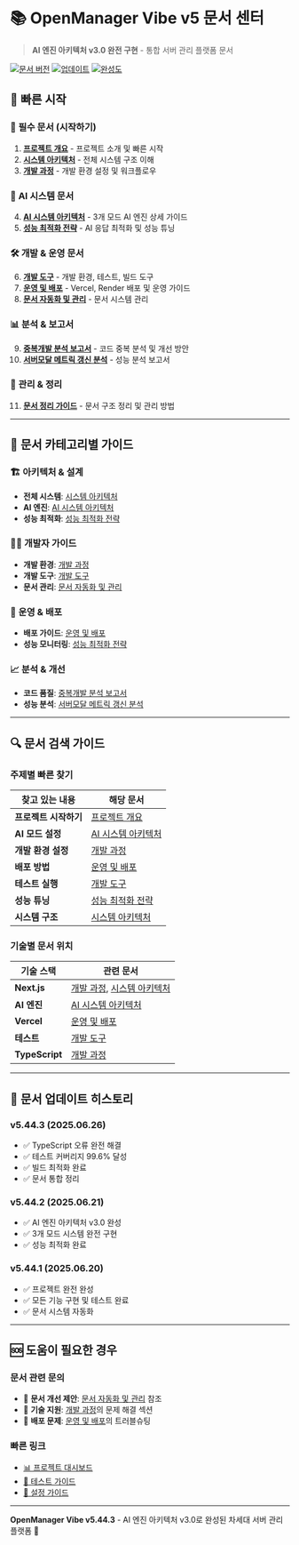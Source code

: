 # 📚 OpenManager Vibe v5 문서 센터

> **AI 엔진 아키텍처 v3.0 완전 구현** - 통합 서버 관리 플랫폼 문서

[![문서 버전](https://img.shields.io/badge/문서-v5.44.3-blue)](./프로젝트%20개요.md)
[![업데이트](https://img.shields.io/badge/업데이트-2025.06.26-green)](./CHANGELOG.md)
[![완성도](https://img.shields.io/badge/완성도-100%25-brightgreen)](./시스템%20아키텍처.md)

## 🚀 **빠른 시작**

### 📖 **필수 문서 (시작하기)**

1. [**프로젝트 개요**](./프로젝트%20개요.md) - 프로젝트 소개 및 빠른 시작
2. [**시스템 아키텍처**](./시스템%20아키텍처.md) - 전체 시스템 구조 이해
3. [**개발 과정**](./개발%20과정.md) - 개발 환경 설정 및 워크플로우

### 🤖 **AI 시스템 문서**

4. [**AI 시스템 아키텍처**](./AI%20시스템%20아키텍처.md) - 3개 모드 AI 엔진 상세 가이드
5. [**성능 최적화 전략**](./성능-최적화-전략.md) - AI 응답 최적화 및 성능 튜닝

### 🛠️ **개발 & 운영 문서**

6. [**개발 도구**](./개발%20도구.md) - 개발 환경, 테스트, 빌드 도구
7. [**운영 및 배포**](./운영%20및%20배포.md) - Vercel, Render 배포 및 운영 가이드
8. [**문서 자동화 및 관리**](./문서%20자동화%20및%20관리.md) - 문서 시스템 관리

### 📊 **분석 & 보고서**

9. [**중복개발 분석 보고서**](./중복개발-분석-보고서.md) - 코드 중복 분석 및 개선 방안
10. [**서버모달 메트릭 갱신 분석**](./서버모달-메트릭-갱신-분석.md) - 성능 분석 보고서

### 🧹 **관리 & 정리**

11. [**문서 정리 가이드**](./문서-정리-가이드.md) - 문서 구조 정리 및 관리 방법

---

## 🎯 **문서 카테고리별 가이드**

### 🏗️ **아키텍처 & 설계**

- **전체 시스템**: [시스템 아키텍처](./시스템%20아키텍처.md)
- **AI 엔진**: [AI 시스템 아키텍처](./AI%20시스템%20아키텍처.md)
- **성능 최적화**: [성능 최적화 전략](./성능-최적화-전략.md)

### 👨‍💻 **개발자 가이드**

- **개발 환경**: [개발 과정](./개발%20과정.md)
- **개발 도구**: [개발 도구](./개발%20도구.md)
- **문서 관리**: [문서 자동화 및 관리](./문서%20자동화%20및%20관리.md)

### 🚀 **운영 & 배포**

- **배포 가이드**: [운영 및 배포](./운영%20및%20배포.md)
- **성능 모니터링**: [성능 최적화 전략](./성능-최적화-전략.md)

### 📈 **분석 & 개선**

- **코드 품질**: [중복개발 분석 보고서](./중복개발-분석-보고서.md)
- **성능 분석**: [서버모달 메트릭 갱신 분석](./서버모달-메트릭-갱신-분석.md)

---

## 🔍 **문서 검색 가이드**

### **주제별 빠른 찾기**

| 찾고 있는 내용        | 해당 문서                                         |
| --------------------- | ------------------------------------------------- |
| **프로젝트 시작하기** | [프로젝트 개요](./프로젝트%20개요.md)             |
| **AI 모드 설정**      | [AI 시스템 아키텍처](./AI%20시스템%20아키텍처.md) |
| **개발 환경 설정**    | [개발 과정](./개발%20과정.md)                     |
| **배포 방법**         | [운영 및 배포](./운영%20및%20배포.md)             |
| **테스트 실행**       | [개발 도구](./개발%20도구.md)                     |
| **성능 튜닝**         | [성능 최적화 전략](./성능-최적화-전략.md)         |
| **시스템 구조**       | [시스템 아키텍처](./시스템%20아키텍처.md)         |

### **기술별 문서 위치**

| 기술 스택      | 관련 문서                                                                |
| -------------- | ------------------------------------------------------------------------ |
| **Next.js**    | [개발 과정](./개발%20과정.md), [시스템 아키텍처](./시스템%20아키텍처.md) |
| **AI 엔진**    | [AI 시스템 아키텍처](./AI%20시스템%20아키텍처.md)                        |
| **Vercel**     | [운영 및 배포](./운영%20및%20배포.md)                                    |
| **테스트**     | [개발 도구](./개발%20도구.md)                                            |
| **TypeScript** | [개발 과정](./개발%20과정.md)                                            |

---

## 📝 **문서 업데이트 히스토리**

### **v5.44.3 (2025.06.26)**

- ✅ TypeScript 오류 완전 해결
- ✅ 테스트 커버리지 99.6% 달성
- ✅ 빌드 최적화 완료
- ✅ 문서 통합 정리

### **v5.44.2 (2025.06.21)**

- ✅ AI 엔진 아키텍처 v3.0 완성
- ✅ 3개 모드 시스템 완전 구현
- ✅ 성능 최적화 완료

### **v5.44.1 (2025.06.20)**

- ✅ 프로젝트 완전 완성
- ✅ 모든 기능 구현 및 테스트 완료
- ✅ 문서 시스템 자동화

---

## 🆘 **도움이 필요한 경우**

### **문서 관련 문의**

- 📧 **문서 개선 제안**: [문서 자동화 및 관리](./문서%20자동화%20및%20관리.md) 참조
- 🔧 **기술 지원**: [개발 과정](./개발%20과정.md)의 문제 해결 섹션
- 🚀 **배포 문제**: [운영 및 배포](./운영%20및%20배포.md)의 트러블슈팅

### **빠른 링크**

- [📊 프로젝트 대시보드](../README.md)
- [🧪 테스트 가이드](../tests/TESTING.md)
- [🔧 설정 가이드](../config/README.md)

---

**OpenManager Vibe v5.44.3** - AI 엔진 아키텍처 v3.0로 완성된 차세대 서버 관리 플랫폼 🚀
